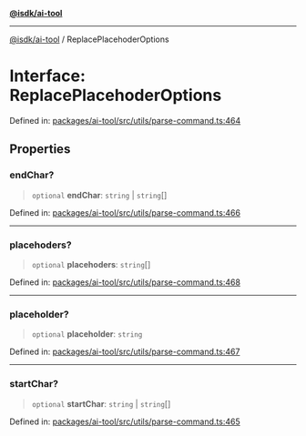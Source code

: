 [**@isdk/ai-tool**](../README.md)

***

[@isdk/ai-tool](../globals.md) / ReplacePlacehoderOptions

# Interface: ReplacePlacehoderOptions

Defined in: [packages/ai-tool/src/utils/parse-command.ts:464](https://github.com/isdk/ai-tool.js/blob/79d5773fa454dc7789b1291b1ebd73e4c1b93154/src/utils/parse-command.ts#L464)

## Properties

### endChar?

> `optional` **endChar**: `string` \| `string`[]

Defined in: [packages/ai-tool/src/utils/parse-command.ts:466](https://github.com/isdk/ai-tool.js/blob/79d5773fa454dc7789b1291b1ebd73e4c1b93154/src/utils/parse-command.ts#L466)

***

### placehoders?

> `optional` **placehoders**: `string`[]

Defined in: [packages/ai-tool/src/utils/parse-command.ts:468](https://github.com/isdk/ai-tool.js/blob/79d5773fa454dc7789b1291b1ebd73e4c1b93154/src/utils/parse-command.ts#L468)

***

### placeholder?

> `optional` **placeholder**: `string`

Defined in: [packages/ai-tool/src/utils/parse-command.ts:467](https://github.com/isdk/ai-tool.js/blob/79d5773fa454dc7789b1291b1ebd73e4c1b93154/src/utils/parse-command.ts#L467)

***

### startChar?

> `optional` **startChar**: `string` \| `string`[]

Defined in: [packages/ai-tool/src/utils/parse-command.ts:465](https://github.com/isdk/ai-tool.js/blob/79d5773fa454dc7789b1291b1ebd73e4c1b93154/src/utils/parse-command.ts#L465)
